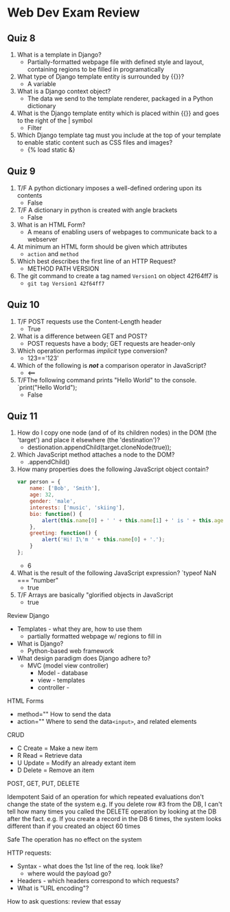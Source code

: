 # Web Dev Exam Review

<!-- ## Quiz 7

1. What is meant by "database schema"?
    * The structure of a database
1. T/F A database table and a class in an object-oriented programming language are conceptually quite similar
    * True
1. What is meant by "Semantic Versioning"?
    * A formal convention for specifying compatibility using a three-part version number: major version, minor version, and patch
1. How many results will Question.objects.get() return?
    * exactly 1; any other quality is treated as an error
1. How many results may Question.objects.filter() return?
    * 0 or more
1. Broadly speaking, what sort of "views" may we have on our data?
    * Detail View, List view -->

## Quiz 8

1. What is a template in Django?
    * Partially-formatted webpage file with defined style and layout, containing regions to be filled in programatically
1. What type of Django template entity is surrounded by {{}}?
    * A variable
1. What is a Django context object?
    * The data we send to the template renderer, packaged in a Python dictionary
1. What is the Django template entity which is placed within {{}} and goes to the right of the | symbol
    * Filter
1. Which Django template tag must you include at the top of your template to enable static content such as CSS files and images?
    * {% load static &}

## Quiz 9

1. T/F A python dictionary imposes a well-defined ordering upon its contents
    * False
1. T/F A dictionary in python is created with angle brackets
    * False
1. What is an HTML Form?
    * A means of enabling users of webpages to communicate back to a webserver
1. At minimum an HTML form should be given which attributes
    * `action` and `method`
1. Which best describes the first line of an HTTP Request?
    * METHOD PATH VERSION
1. The git command to create a tag named `Version1` on object 42f64ff7 is
    * `git tag Version1 42f64ff7`

## Quiz 10

1. T/F POST requests use the Content-Length header
    * True
1. What is a difference between GET and POST?
    * POST requests have a body; GET requests are header-only
1. Which operation performas *implicit* type conversion?
    * 123=='123'
1. Which of the following is ***not*** a comparison operator in JavaScript?
    * <==
1. T/FThe following command prints "Hello World" to the console. `print("Hello World");
    * False

## Quiz 11

1. How do I copy one node (and of of its children nodes) in the DOM (the 'target') and place it elsewhere (the 'destination')?
    * destionation.appendChild(target.cloneNode(true));
1. Which JavaScript method attaches a node to the DOM?
    * .appendChild()
1. How many properties does the following JavaScript object contain?
    ```js
    var person = {
        name: ['Bob', 'Smith'],
        age: 32,
        gender: 'male',
        interests: ['music', 'skiing'],
        bio: function() {
            alert(this.name[0] + ' ' + this.name[1] + ' is ' + this.age + ' years old. He likes ' + this.interests[0] + ' and ' + this.interests[1] + '.');
        },
        greeting: function() {
            alert('Hi! I\'m ' + this.name[0] + '.');
        }
    };
    ```
    * 6
1. What is the result of the following JavaScript expression? `typeof NaN === "number"
    * true
1. T/F Arrays are basically "glorified objects in JavaScript
    * true

Review Django 

* Templates - what they are, how to use them
    * partially formatted webpage w/ regions to fill in
* What is Django?
    * Python-based web framework
* What design paradigm does Django adhere to? 
    * MVC (model view controller)
        * Model - database
        * view - templates
        * controller - 

HTML Forms

* method="" How to send the data
* action="" Where to send the data`<input>`, and related elements

CRUD

* C Create = Make a new item 
* R Read = Retrieve data
* U Update = Modify an already extant item
* D Delete = Remove an item

POST, GET, PUT, DELETE

Idempotent Said of an operation for which repeated evaluations don't change the state of the system
e.g. If you delete row #3 from the DB, I can't tell how many times you called the DELETE operation by looking at the DB after the fact.
e.g. If you create a record in the DB 6 times, the system looks different than if you created an object 60 times

Safe The operation has no effect on the system

HTTP requests: 
* Syntax - what does the 1st line of the req. look like?
    * where would the payload go? 
* Headers - which headers correspond to which requests? 
* What is "URL encoding"?

How to ask questions: review that essay